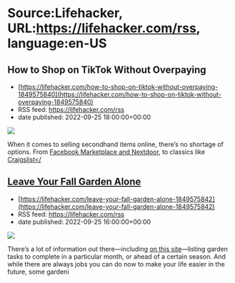 # Source:Lifehacker, URL:https://lifehacker.com/rss, language:en-US

## How to Shop on TikTok Without Overpaying
 - [https://lifehacker.com/how-to-shop-on-tiktok-without-overpaying-1849575840](https://lifehacker.com/how-to-shop-on-tiktok-without-overpaying-1849575840)
 - RSS feed: https://lifehacker.com/rss
 - date published: 2022-09-25 18:00:00+00:00

<img src="https://i.kinja-img.com/gawker-media/image/upload/s--ktvgQj6r--/c_fit,fl_progressive,q_80,w_636/64d6b914f2cbea93a28913bd9fd5081c.jpg" /><p>When it comes to selling secondhand items online, there’s no shortage of options. From <a href="https://lifehacker.com/is-it-better-to-use-nextdoor-or-facebook-marketplace-1848799896">Facebook Marketplace and Nextdoor</a>, to classics like <a href="https://lifehacker.com/five-sites-to-score-free-stuff-other-than-facebook-mar-1849053961">Craigslist</

## Leave Your Fall Garden Alone
 - [https://lifehacker.com/leave-your-fall-garden-alone-1849575842](https://lifehacker.com/leave-your-fall-garden-alone-1849575842)
 - RSS feed: https://lifehacker.com/rss
 - date published: 2022-09-25 16:00:00+00:00

<img src="https://i.kinja-img.com/gawker-media/image/upload/s--HX9bYmMo--/c_fit,fl_progressive,q_80,w_636/411cd78eb1256a155bafce8dfbc8c08d.jpg" /><p>There’s a lot of information out there—including <a href="https://lifehacker.com/use-this-september-garden-checklist-to-get-ready-for-fa-1849494154">on this site</a>—listing garden tasks to complete in a particular month, or ahead of a certain season. And while there are always jobs you can do now to make your life easier in the future, some gardeni

